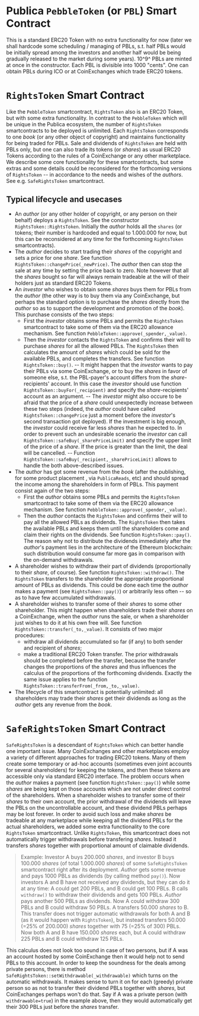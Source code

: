 # Publica `PebbleToken` (or `PBL`) Smart Contract
This is a standard ERC20 Token with no extra functionality for now (later we shall hardcode some scheduling / managing of PBLs, s.t. half PBLs would be initially spread among the investors and another half would be being gradually released to the market during some years).
10^9^ PBLs are minted at once in the constructor. Each PBL is divisible into 1000 "cents".
One can obtain PBLs during ICO or at CoinExchanges which trade ERC20 tokens.

# `RightsToken` Smart Contract
Like the `PebbleToken` smartcontract, `RightsToken` also is an ERC20 Token, but with some extra functionality.
In contrast to the `PebbleToken` which will be unique in the Publica ecosystem, the number of `RightsToken` smartcontracts to be deployed is unlimited. Each `RightsToken` corresponds to one *book* (or any other object of copyright) and maintains functionality for being traded for PBLs.
Sale and dividends of `RightsToken` are held with PBLs only, but one can also trade its tokens (or *shares*) as usual ERC20 Tokens according to the rules of a CoinExchange or any other marketplace.
We describe some core functionality for these smartcontracts, but some extras and some details could be reconsidered for the forthcoming versions of `RightsToken` -- in accordance to the needs and wishes of the *authors*. See e.g. `SafeRightsToken` smartcontract.

## Typical lifecycle and usecases
- An *author* (or any other holder of copyright, or any person on their behalf) deploys a `RightsToken`. See the constructor `RightsToken::RightsToken`.
Initially the *author* holds all the `shares` (or tokens; their number is hardcoded and equal to 1.000.000 for now, but this can be reconsidered at any time for the forthcoming `RightsToken` smartcontracts).
- The *author* decides to start trading their *shares* of the copyright and sets a price for one *share*. See function `RightsToken::changePrice(_newPrice)`.
The *author* then can stop the sale at any time by setting the price back to zero. Note however that all the *shares* bought so far will always remain tradeable at the will of their holders just as standard ERC20 Tokens.
- An *investor* who wishes to obtain some *shares* buys them for PBLs from the *author* (the other way is to buy them via any CoinExchange, but perhaps the standard option is to purchase the *shares* directly from the *author* so as to support the development and promotion of the *book*). This purchase consists of the two steps:
  - First the *investor* obtains some PBLs and permits the `RightsToken` smartcontract to take some of them via the ERC20 allowance mechanism. See function `PebbleToken::approve(_spender,_value)`.
  - Then the *investor* contacts the `RightsToken` and confirms their will to purchase *shares* for all the allowed PBLs. The `RightsToken` then calculates the amount of *shares* which could be sold for the available PBLs, and completes the transfers. See function `RightsToken::buy()`.
  -- It might happen that the *investor* wants to pay their PBLs via some CoinExchange, or to buy the *shares* in favor of someone else, s.t. the PBL-payer's account differs from the *share*-recipients' account. In this case the *investor* should use function `RightsToken::buyFor(_recipient)` and specify the *share*-recipients' account as an argument.
  -- The *investor* might also occure to be afraid that the price of a *share* could unexpectedly increase between these two steps (indeed, the *author* could have called `RightsToken::changePrice` just a moment before the *investor*'s second transaction got deployed). If the investment is big enough, the *investor* could receive far less *shares* than he expected to. In order to prevent such an undesirable scenario the *investor* can call `RightsToken::safeBuy(_sharePriceLimit)` and specify the upper limit of the price of a *share*. If the price is greater than the limit, the deal will be cancelled.
  -- Function `RightsToken::safeBuy(_recipient,_sharePriceLimit)` allows to handle the both above-described issues.
- The *author* has got some revenue from the *book* (after the publishing, for some product placement , via `PublicaReads`, etc) and should spread the income among the shareholders in form of PBLs. This payment consist again of the two steps:
  - First the *author* obtains some PBLs and permits the `RightsToken` smartcontract to take some of them via the ERC20 allowance mechanism. See function `PebbleToken::approve(_spender,_value)`.
  - Then the *author* contacts the `RightsToken` and confirms their will to pay all the allowed PBLs as dividends. The `RightsToken` then takes the available PBLs and keeps them until the shareholders come and claim their rights on the dividends. See function `RightsToken::pay()`. The reason why not to distribute the dividends immediately after the *author*'s payment lies in the architecture of the Ethereum blockchain: such distribution would consume far more gas in comparison with the on-demand withdrawals.
- A shareholder wishes to withdraw their part of dividends (proportionally to their *share*, of course). See function `RightsToken::withdraw()`.
The `RightsToken` transfers to the shareholder the appropriate proportional amount of PBLs as dividends. This could be done each time the *author* makes a payment (see `RightsToken::pay()`) or arbitrarily less often -- so as to have few accumulated withdrawals.
- A shareholder wishes to transfer some of their *shares* to some other shareholder. This might happen when shareholders trade their *shares* on a CoinExchange, when the *author* runs the sale, or when a shareholder just wishes to do it at his own free will. See function `RightsToken::transfer(_to,_value)`. It consists of two major procedures:
  - withdraw all dividends accumulated so far (if any) to both sender and recipient of *shares*;
  - make a traditional ERC20 Token transfer.
The prior withdrawals should be completed before the transfer, because the transfer changes the proportions of the *shares* and thus influences the calculus of the proportions of the forthcoming dividends.
Exactly the same issue applies to the function `RightsToken::transferFrom(_from,_to,_value)`.
- The lifecycle of this smartcontract is potentially unlimited: all shareholders may trade their *shares* get their dividends as long as the *author* gets any revenue from the *book*.

# `SafeRightsToken` Smart Contract
`SafeRightsToken` is a descendant of `RightsToken` which can better handle one important issue.
Many CoinExchanges and other marketplaces employ a variety of different approaches for trading ERC20 tokens. Many of them create some temporary or ad-hoc accounts (sometimes even joint accounts for several shareholders) for keeping the tokens, and then these tokens are accessible only via standard ERC20 interface.
The problem occurs when the *author* makes a payment (see function `RightsToken::pay()`) while some *shares* are being kept on those accounts which are not under direct control of the shareholders. When a shareholder wishes to transfer some of their *shares* to their own account, the prior withdrawal of the dividends will leave the PBLs on the uncontrollable account, and these dividend PBLs perhaps may be lost forever.
In order to avoid such loss and make *shares* be tradeable at any marketplace while keeping all the dividend PBLs for the actual shareholders, we added some extra functionality to the core `RightsToken` smartcontract.
Unlike `RightsToken`, this smartcontract does not automatically trigger withdrawals before transfering *shares*. Instead it transfers *shares* together with proportional amount of claimable dividends.

> Example:
> Investor A buys 200.000 *shares*, and investor B buys 100.000 *shares* (of total 1.000.000 *shares*) of some `SafeRightsToken` smartcontract right after its deployment.
> *Author* gets some revenue and pays 1000 PBLs as dividends (by calling method `pay()`).
> Now investors A and B have not received any dividends, but they can do it at any time: A could get 200 PBLs, and B could get 100 PBLs.
> B calls `withdraw()` to withdraw their dividends and gets 100 PBLs.
> *Author* pays another 500 PBLs as dividends.
> Now A could withdraw 300 PBLs and B could withdraw 50 PBLs.
> A transfers 50.000 *shares* to B.
> This transfer does not trigger automatic withdrawals for both A and B (as it would happen with `RightsToken`), but instead transfers 50.000 (=25% of 200.000) *shares* together with 75 (=25% of 300) PBLs.
> Now both A and B have 150.000 *shares* each, but A could withdraw 225 PBLs and B could withdraw 125 PBLs.

This calculus does not look too sound in case of two persons, but if A was an account hosted by some CoinExchange then it would help not to send PBLs to this account. In order to keep the soundness for the deals among private persons, there is method `SafeRightsToken::setWithdrawable(_withdrawable)` which turns on the automatic withdrawals.
It makes sense to turn it on for each (greedy) private person so as not to transfer their dividend PBLs together with *shares*, but CoinExchanges perhaps won't do that. Say if A was a private person (with `withdrawable=true`) in the example above, then they would automatically get their 300 PBLs just before the *shares* transfer.
